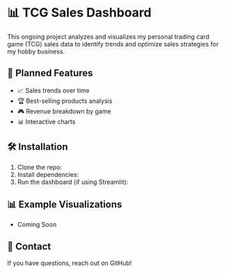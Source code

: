# 📊 TCG Sales Dashboard

This ongoing project analyzes and visualizes my personal trading card game (TCG) sales data to identify trends and optimize sales strategies for my hobby business.

## 🚀 Planned Features
- 📈 Sales trends over time
- 🏆 Best-selling products analysis
- 🎮 Revenue breakdown by game
- 📊 Interactive charts

## 🛠 Installation
1. Clone the repo:
2. Install dependencies:
3. Run the dashboard (if using Streamlit):

## 📊 Example Visualizations
- Coming Soon

## 📩 Contact
If you have questions, reach out on GitHub!
